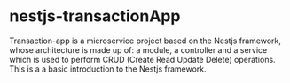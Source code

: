 # nestjs-transactionApp
 Transaction-app is a microservice project based on the Nestjs framework, whose architecture is made up of: a module, a controller and a service which  is used to perform CRUD (Create Read Update Delete) operations. This is a  a basic introduction to the Nestjs framework.
